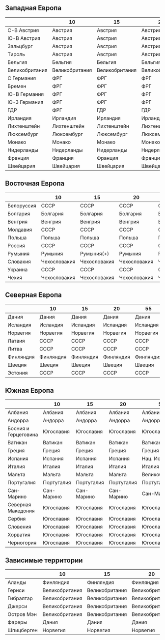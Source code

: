 ## Западная Европа

|               |10             |15             |20             |55             |
|---------------|---------------|---------------|---------------|---------------|
|С-В Австрия    |Австрия        |Австрия        |Австрия        |СССР           |
|Ю-В Австрия    |Австрия        |Австрия        |Австрия        |Великобритания |
|Зальцбург      |Австрия        |Австрия        |Австрия        |США            |
|Тироль         |Австрия        |Австрия        |Австрия        |Франция        |
|Бельгия        |Бельгия        |Бельгия        |Бельгия        |Бельгия        |
|Великобритания |Великобритания |Великобритания |Великобритания |Великобритания |
|С Германия     |ФРГ            |ФРГ            |ФРГ            |Великобритания |
|Бремен         |ФРГ            |ФРГ            |ФРГ            |США            |
|Ю-В Германия   |ФРГ            |ФРГ            |ФРГ            |США            |
|Ю-З Германия   |ФРГ            |ФРГ            |ФРГ            |Франция        |
|ГДР            |ФРГ            |ГДР            |ГДР            |СССР           |
|Ирландия       |Ирландия       |Ирландия       |Ирландия       |Ирландия       |
|Лихтенштейн    |Лихтенштейн    |Лихтенштейн    |Лихтенштейн    |Лихтенштейн    |
|Люксембург     |Люксембург     |Люксембург     |Люксембург     |Люксембург     |
|Монако         |Монако         |Монако         |Монако         |Монако         |
|Нидерланды     |Нидерланды     |Нидерланды     |Нидерланды     |Нидерланды     |
|Франция        |Франция        |Франция        |Франция        |Франция        |
|Швейцария      |Швейцария      |Швейцария      |Швейцария      |Швейцария      |

## Восточная Европа

|           |10             |15             |20             |55             |
|-----------|---------------|---------------|---------------|---------------|
|Белоруссия |СССР           |СССР           |СССР           |СССР           |
|Болгария   |Болгария       |Болгария       |Болгария       |Болгария       |
|Венгрия    |Венгрия        |Венгрия        |Венгрия        |Венгрия        |
|Молдавия   |СССР           |СССР           |СССР           |СССР           |
|Польша     |Польша         |Польша         |Польша         |Польша         |
|Россия     |СССР           |СССР           |СССР           |СССР           |
|Румыния    |Румыния        |Румыния(+)     |Румыния        |Румыния        |
|Словакия   |Чехословакия   |Чехословакия   |Чехословакия   |Чехословакия   |
|Украина    |СССР           |СССР           |СССР           |СССР           |
|Чехия      |Чехословакия   |Чехословакия   |Чехословакия   |Чехословакия   |

## Северная Европа

|           |10         |15         |20         |55         |
|-----------|-----------|-----------|-----------|-----------|
|Дания      |Дания      |Дания      |Дания      |Дания      |
|Исландия   |Исландия   |Исландия   |Исландия   |Исландия   |
|Норвегия   |Норвегия   |Норвегия   |Норвегия   |Норвегия   |
|Латвия     |СССР       |СССР       |СССР       |СССР       |
|Литва      |СССР       |СССР       |СССР       |СССР       |
|Финляндия  |Финляндия  |Финляндия  |Финляндия  |Финляндия  |
|Швеция     |Швеция     |Швеция     |Швеция     |Швеция     |
|Эстония    |СССР       |СССР       |СССР       |СССР       |

## Южная Европа

|                       |10         |15         |20         |55             |
|-----------------------|-----------|-----------|-----------|---------------|
|Албания                |Албания    |Албания    |Албания    |Албания        |
|Андорра                |Андорра    |Андорра    |Андорра    |Андорра        |
|Босния и Герцеговина   |Югославия  |Югославия  |Югославия  |Югославия      |
|Ватикан                |Ватикан    |Ватикан    |Ватикан    |Ватикан        |
|Греция                 |Греция     |Греция     |Греция     |Греция         |
|Испания                |Испания    |Испания    |Испания    |Нац. Испания   |
|Италия                 |Италия     |Италия     |Италия     |Италия         |
|Мальта                 |Мальта     |Мальта     |Мальта     |Великобритания |
|Португалия             |Португалия |Португалия |Португалия |Португалия     |
|Сан-Марино             |Сан-Марино |Сан-Марино |Сан-Марино |Сан-Марино     |
|Северная Македония     |Югославия  |Югославия  |Югославия  |Югославия      |
|Сербия                 |Югославия  |Югославия  |Югославия  |Югославия      |
|Словения               |Югославия  |Югославия  |Югославия  |Югославия      |
|Хорватия               |Югославия  |Югославия  |Югославия  |Югославия      |
|Черногория             |Югославия  |Югославия  |Югославия  |Югославия      |

## Зависимые территории

|               |10             |15             |20             |55             |
|---------------|---------------|---------------|---------------|---------------|
|Аланды         |Финляндия      |Финляндия      |Финляндия      |Финляндия      |
|Гернси         |Великобритания |Великобритания |Великобритания |Великобритания |
|Гибралтар      |Великобритания |Великобритания |Великобритания |Великобритания |
|Джерси         |Великобритания |Великобритания |Великобритания |Великобритания |
|Остров Мэн     |Великобритания |Великобритания |Великобритания |Великобритания |
|Фареры         |Дания          |Дания          |Дания          |Дания          |
|Шпицберген     |Норвегия       |Норвегия       |Норвегия       |Норвегия       |
